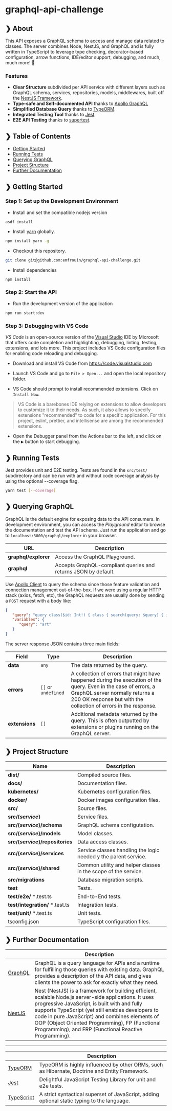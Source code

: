 # graphql-api-challenge

## ❯ About

This API exposes a GraphQL schema to access and manage data related to classes.
The server combines Node, NestJS, and GraphQL and is fully written in TypeScript to leverage type checking, decorator-based configuration, arrow functions, IDE/editor support, debugging, and much, much more! 🙌

### Features

-   **Clear Structure** subdivided per API service with different layers such as GraphQL schema, services, repositories, models, middlewares, built off the [NestJS Framework](https://docs.nestjs.com/).
-   **Type-safe and Self-documented API** thanks to [Apollo GraphQL](https://www.apollographql.com/docs/apollo-server/)
-   **Simplified Database Query** thanks to [TypeORM](https://github.com/typeorm/typeorm).
-   **Integrated Testing Tool** thanks to [Jest](https://facebook.github.io/jest).
-   **E2E API Testing** thanks to [supertest](https://github.com/visionmedia/supertest).

## ❯ Table of Contents

-   [Getting Started](#-getting-started)
-   [Running Tests](#-running-tests)
-   [Querying GraphQL](#-querying-graphql)
-   [Project Structure](#-project-structure)
-   [Further Documentation](#-further-documentation)

## ❯ Getting Started

### Step 1: Set up the Development Environment

-   Install and set the compatible nodejs version

```
asdf install
```

-   Install [yarn](https://yarnpkg.com) globally.

```bash
npm install yarn -g
```

-   Checkout this repository.

```bash
git clone git@github.com:emfrouin/graphql-api-challenge.git
```

-   Install dependencies

```
npm install
```

### Step 2: Start the API

-   Run the development version of the application
```
npm run start:dev
```

### Step 3: Debugging with VS Code

_VS Code_ is an open-source version of the [Visual Studio](https://www.visualstudio.com/) IDE by Microsoft that offers
code completion and highlighting, debugging, linting, testing, extensions, and lots more. This project includes VS Code
configuration files for enabling code reloading and debugging.

-   Download and install VS Code from https://code.visualstudio.com

-   Launch VS Code and go to `File > Open...` and open the local repository folder.

-   VS Code should prompt to install recommended extensions. Click on `Install Now`.

> VS Code is a barebones IDE relying on extensions to allow developers to customize it to their needs. As such, it also allows to specify extensions "recommended" to code for a specific application. For this project, eslint, prettier, and intellisense are among the recommended extensions.

-   Open the Debugger panel from the Actions bar to the left, and click on the <kbd>▶︎</kbd> button to start debugging.


## ❯ Running Tests

Jest provides unit and E2E testing. Tests are found in the `src/test/` subdirectory and can be run with and without
code coverage analysis by using the optional --coverage flag.

```bash
yarn test [--coverage]
```

## ❯ Querying GraphQL

GraphQL is the default engine for exposing data to the API consumers. In development environment, you can access the _Playground_ editor to browse the documentation and test the API schema. Just run the application and go to `localhost:3000/graphql/explorer` in your browser.

| URL                      | Description                                                    |
| ------------------------ | -------------------------------------------------------------- |
| **graphql/explorer**     | Access the GraphQL Playground.                                 |
| **graphql**              | Accepts GraphQL-compliant queries and returns JSON by default. |

Use [Apollo Client](https://github.com/apollographql/apollo-client) to query the schema since those feature validation and connection management out-of-the-box. If we were using a regular HTTP stack (axios, fetch, etc), the GraphQL requests are usually done by sending a `POST` request with a body like:

```json
{
   "query": "query class($id: Int!) { class { search(query: $query) { id name } } }",
   "variables": {
      "query": "art"
   }
}
```

The server response JSON contains three main fields:

| Field          | Type                | Description                                                                                                                                                                                                           |
| -------------- | ------------------- | --------------------------------------------------------------------------------------------------------------------------------------------------------------------------------------------------------------------- |
| **data**       | `any`               | The data returned by the query.                                                                                                                                                                                       |
| **errors**     | `[]` or `undefined` | A collection of errors that might have happened during the execution of the query. Even in the case of errors, a GraphQL server normally returns a 200 OK response but with the collection of errors in the response. |
| **extensions** | `[]`                | Additional metadata returned by the query. This is often outputted by extensions or plugins running on the GraphQL server.                                                                                            |

## ❯ Project Structure

| Name                                 | Description                                                     |
| ------------------------------------ | --------------------------------------------------------------- |
| **dist/**                            | Compiled source files.                                          |
| **docs/**                            | Documentation files.                                            |
| **kubernetes/**                      | Kubernetes configuration files.                                 |
| **docker/**                          | Docker images configuration files.                              |
| **src/**                             | Source files.                                                   |
| **src/{_service_}**                  | Service files.                                                  |
| **src/{_service_}/schema**           | GraphQL schema configutation.                                   |
| **src/{_service_}/models**           | Model classes.                                                  |
| **src/{_service_}/repositories**     | Data access classes.                                            |
| **src/{_service_}/services**         | Service classes handling the logic needed y the parent service. |
| **src/{_service_}/shared**           | Common utility and helper classes in the scope of the service.  |
| **src/migrations**                   | Database migration scripts.                                     |
| **test**                             | Tests.                                                          |
| **test/e2e/** \*.test.ts             | End-to-End tests.                                               |
| **test/integration/** \*.test.ts     | Integration tests.                                              |
| **test/unit/** \*.test.ts            | Unit tests.                                                     |
| tsconfig.json                        | TypeScript configuration files.                                 |

## ❯ Further Documentation

|                                                              | Description                                                                                                                                                                                                        |
| ------------------------------------------------------------ | ------------------------------------------------------------------------------------------------------------------------------------------------------------------------------------------------------------------ |
| [GraphQL](http://graphql.github.io/graphql-js/)              | GraphQL is a query language for APIs and a runtime for fulfilling those queries with existing data. GraphQL provides a description of the API data, and gives clients the power to ask for exactly what they need. |
| [NestJS](https://nestjs.com/)                                | Nest (NestJS) is a framework for building efficient, scalable Node.js server-side applications. It uses progressive JavaScript, is built with and fully supports TypeScript (yet still enables developers to code in pure JavaScript) and combines elements of OOP (Object Oriented Programming), FP (Functional Programming), and FRP (Functional Reactive Programming). |

----------------------------------------
|                                                              | Description                                                                                                                                                                                                        |
| ------------------------------------------------------------ | ------------------------------------------------------------------------------------------------------------------------------------------------------------------------------------------------------------------ |
| [TypeORM](http://typeorm.io/#/)                              | TypeORM is highly influenced by other ORMs, such as Hibernate, Doctrine and Entity Framework.                                                                                                                      |
| [Jest](http://facebook.github.io/jest/)                      | Delightful JavaScript Testing Library for unit and e2e tests.                                                                                                                                                      |
| [TypeScript](https://www.typescriptlang.org/)                | A strict syntactical superset of JavaScript, adding optional static typing to the language.                                                                                                                        |
